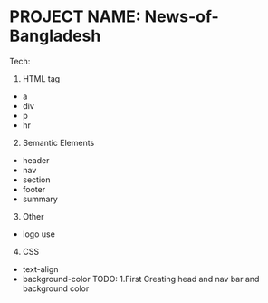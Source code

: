 # PROJECT NAME: News-of-Bangladesh
Tech:
1. HTML tag
- a 
- div 
- p
- hr
2. Semantic Elements
- header
- nav 
- section
- footer 
- summary 
3. Other 
- logo use
4. CSS
- text-align 
- background-color
TODO:
1.First Creating head and nav bar and background color 